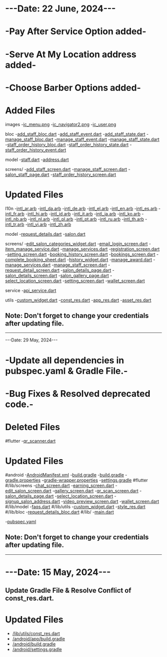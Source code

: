 # ---Date: 22 June, 2024---

# -Pay After Service Option added-

# -Serve At My Location address added-

# -Choose Barber Options added-

# **Added Files**

images
-[ic_menu.png](images)
-[ic_navigator2.png](images)
-[ic_user.png](images)

bloc
-[add_staff_bloc.dart](lib/bloc/addstaff)
-[add_staff_event.dart](lib/bloc/addstaff)
-[add_staff_state.dart](lib/bloc/addstaff)
-[manage_staff_bloc.dart](lib/bloc/managestaff)
-[manage_staff_event.dart](lib/bloc/managestaff)
-[manage_staff_state.dart](lib/bloc/managestaff)
-[staff_order_history_bloc.dart](lib/bloc/orderhistory)
-[staff_order_history_state.dart](lib/bloc/orderhistory)
-[staff_order_history_event.dart](lib/bloc/orderhistory)

model
-[staff.dart](lib/model/staff)
-[address.dart](lib/model/address/address.dart)

screens/
-[add_staff_screen.dart](lib/screens/addStaff)
-[manage_staff_screen.dart](lib/screens/staff)
-[salon_staff_page.dart](lib/screens/salon)
-[staff_order_history_screen.dart](lib/screens/stafforderhistory)

# **Updated Files**

l10n
-[intl_ar.arb](lib/l10n/intl_ar.arb)
-[intl_da.arb](lib/l10n/intl_da.arb)
-[intl_de.arb](lib/l10n/intl_de.arb)
-[intl_el.arb](lib/l10n/intl_el.arb)
-[intl_en.arb](lib/l10n/intl_en.arb)
-[intl_es.arb](lib/l10n/intl_es.arb)
-[intl_fr.arb](lib/l10n/intl_fr.arb)
-[intl_hi.arb](lib/l10n/intl_hi.arb)
-[intl_id.arb](lib/l10n/intl_id.arb)
-[intl_it.arb](lib/l10n/intl_it.arb)
-[intl_ja.arb](lib/l10n/intl_ja.arb)
-[intl_ko.arb](lib/l10n/intl_ko.arb)
-[intl_nb.arb](lib/l10n/intl_nb.arb)
-[intl_nl.arb](lib/l10n/intl_nl.arb)
-[intl_pl.arb](lib/l10n/intl_pl.arb)
-[intl_pt.arb](lib/l10n/intl_pt.arb)
-[intl_ru.arb](lib/l10n/intl_ru.arb)
-[intl_th.arb](lib/l10n/intl_th.arb)
-[intl_tr.arb](lib/l10n/intl_tr.arb)
-[intl_vi.arb](lib/l10n/intl_vi.arb)
-[intl_zh.arb](lib/l10n/intl_zh.arb)

model
-[request_details.dart](lib/model/request/request_details.dart)
-[salon.dart](lib/model/user/salon.dart)

screens/
-[edit_salon_categories_widget.dart](lib/screens/editSalon/edit_salon_categories_widget.dart)
-[email_login_screen.dart](lib/screens/login/email_login_screen.dart)
-[item_manage_service.dart](lib/screens/manageServices/item_manage_service.dart)
-[manage_services.dart](lib/screens/manageServices/manage_services.dart)
-[registration_screen.dart](lib/screens/registration/registration_screen.dart)
-[setting_screen.dart](lib/screens/setting/setting_screen.dart)
-[booking_history_screen.dart](lib/screens/bookinghistory)
-[bookings_screen.dart](lib/screens/booking/bookings_screen.dart)
-[complete_booking_sheet.dart](lib/screens/booking/widget/complete_booking_sheet.dart)
-[history_widget.dart](lib/screens/bookinghistory/history_widget.dart)
-[manage_award.dart](lib/screens/manageAward/manage_award.dart)
-[manage_services.dart](lib/screens/manageServices/manage_services.dart)
-[manage_staff_screen.dart](lib/screens/staff/manage_staff_screen.dart)
-[request_detail_screen.dart](lib/screens/requestDetails/request_detail_screen.dart)
-[salon_details_page.dart](lib/screens/salon/salon_details_page.dart)
-[salon_details_screen.dart](lib/screens/salon/salon_details_screen.dart)
-[salon_gallery_page.dart](lib/screens/salon/salon_gallery_page.dart)
-[select_location_screen.dart](lib/screens/map/select_location_screen.dart)
-[setting_screen.dart](lib/screens/setting/setting_screen.dart)
-[wallet_screen.dart](lib/screens/wallet/wallet_screen.dart)

service
-[api_service.dart](lib/service/api_service.dart)

utils
-[custom_widget.dart](lib/utils/custom/custom_widget.dart)
-[const_res.dart](lib/utils/const_res.dart)
-[app_res.dart](lib/utils/app_res.dart)
-[asset_res.dart](lib/utils/asset_res.dart)

## Note: Don't forget to change your credentials after updating file.

----------------------------------------------------------------------------------------------------
---Date: 29 May, 2024---

# -Update all dependencies in pubspec.yaml & Gradle File.-

# -Bug Fixes & Resolved deprecated code.-

# **Deleted Files**

#flutter
-[qr_scanner.dart](lib/screens/home)

# **Updated Files**

#android
-[AndroidManifest.xml](./android/app/src/main/AndroidManifest.xml)
-[build.gradle](./android/app/build.gradle)
-[build.gradle](./android/build.gradle)
-[gradle.properties](./android/gradle.properties)
-[gradle-wrapper.properties](./android/gradle/wrapper/gradle-wrapper.properties)
-[settings.gradle](./android/settings.gradle)
#flutter
#/lib/screens
-[chat_screen.dart](./lib/screens/chat/chat_screen.dart)
-[earning_screen.dart](./lib/screens/earning/earning_screen.dart)
-[edit_salon_screen.dart](./lib/screens/editSalon/edit_salon_screen.dart)
-[gallery_screen.dart](./lib/screens/gallery/gallery_screen.dart)
-[qr_scan_screen.dart](./lib/screens/qrScan/qr_scan_screen.dart)
-[salon_details_page.dart](./lib/screens/salon/salon_details_page.dart)
-[select_location_screen.dart](./lib/screens/map/select_location_screen.dart)
-[signup_salon_address.dart](./lib/screens/registration/signup_salon_address.dart)
-[video_preview_screen.dart](./lib/screens/preview/video_preview_screen.dart)
-[wallet_screen.dart](./lib/screens/wallet/wallet_screen.dart)
#/lib/model
-[faqs.dart](./lib/model/faq/faqs.dart)
#/lib/utils
-[custom_widget.dart](./lib/utils/custom/custom_widget.dart)
-[style_res.dart](./lib/utils/style_res.dart)
#/lib/bloc
-[request_details_bloc.dart](./lib/bloc/requestdetails/request_details_bloc.dart)
#/lib/
-[main.dart](./lib/main.dart)

-[pubspec.yaml](pubspec.yaml)

## Note: Don't forget to change your credentials after updating file.

----------------------------------------------------------------------------------------------------

# ---Date: 15 May, 2024---

## Update Gradle File & Resolve Conflict of const_res.dart.

# **Updated Files**

- [/lib/utils/const_res.dart](./lib/utils/const_res.dart)
- [/android/app/build.gradle](./android/app/build.gradle)
- [/android/build.gradle](./android/build.gradle)
- [/android/settings.gradle](./android/settings.gradle)